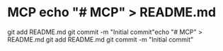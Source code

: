 # MCP echo "# MCP" > README.md
git add README.md
git commit -m "Initial commit"echo "# MCP" > README.md
git add README.md
git commit -m "Initial commit"